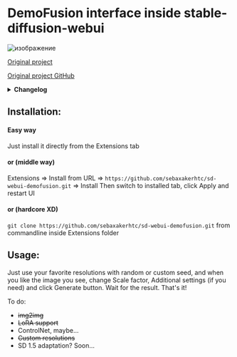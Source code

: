 # DemoFusion interface inside stable-diffusion-webui

![изображение](https://github.com/sebaxakerhtc/sd-webui-demofusion/assets/32651506/801c9eee-1d37-40b3-83fe-509562c5c9fc)

[Original project](https://ruoyidu.github.io/demofusion/demofusion.html) 

[Original project GitHub](https://github.com/PRIS-CV/DemoFusion)

<details>
<summary><b>Changelog</b></summary>

10.04.2024
- added custom resolutions
- rebuild UI
- removed lowvram (Doesn't work with custom resolutions. Only square images works)<br />
	maybe... some day I will try to solve it. But not now.
- SD1.5 support is on it's way. All works fine - hard testings. Wait for it!
- maybe something else...

03.04.2024
- fixed paths with thanks to [@w-e-w](https://github.com/w-e-w)
- added to Extensions list of Automatic1111

30.03.2024
- added img2img
- added clip_skip option
- comact interface
- added random seed button
- added option for multidecoder
- redesign
- added `torch_dtype=torch.float16` for VAEs
- other optimizations

29.03.2024
- Removed HuggingFace because in a1111 nobody use it
- added VAE support
- added LoRA and lora_scale(weight) support
- random seed on load
- other optimizations

28.03.2024
- Added support for stable diffusion files
- Added support for custom HuggingFace models
- Rebuild UI
- something else?
</details>

## Installation:
#### Easy way
Just install it directly from the Extensions tab

#### or (middle way)

Extensions => Install from URL => `https://github.com/sebaxakerhtc/sd-webui-demofusion.git` => Install
Then switch to installed tab, click Apply and restart UI

#### or (hardcore XD)

`git clone https://github.com/sebaxakerhtc/sd-webui-demofusion.git` from commandline inside Extensions folder

## Usage:
Just use your favorite resolutions with random or custom seed, and when you like the image you see,
change Scale factor, Additional settings (if you need) and click Generate button. Wait for the result. That's it!

To do:
- ~~img2img~~
- ~~LoRA support~~
- ControlNet, maybe...
- ~~Custom resolutions~~
- SD 1.5 adaptation? Soon...
